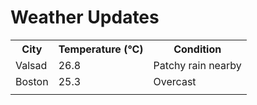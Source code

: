 # Weather Updates

<!-- WEATHER-UPDATE-START -->
<table><tr><th>City</th><th>Temperature (°C)</th><th>Condition</th></tr><tr><td>Valsad</td><td>26.8</td><td>Patchy rain nearby</td></tr><tr><td>Boston</td><td>25.3</td><td>Overcast</td></tr><tr><td></td><td></td><td></td></tr></table>
<!-- WEATHER-UPDATE-END -->
